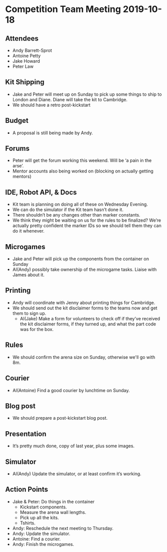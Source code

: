 # Competition Team Meeting 2019-10-18
## Attendees
- Andy Barrett-Sprot
- Antoine Petty
- Jake Howard
- Peter Law

## Kit Shipping
- Jake and Peter will meet up on Sunday to pick up some things to ship to London and Diane. Diane will take the kit to Cambridge.
- We should have a retro post-kickstart

## Budget
- A proposal is still being made by Andy.

## Forums
- Peter will get the forum working this weekend. Will be ‘a pain in the arse’.
- Mentor accounts also being worked on (blocking on actually getting mentors)

## IDE, Robot API, & Docs
- Kit team is planning on doing all of these on Wednesday Evening.
- We can do the simulator if the Kit team hasn’t done it.
- There shouldn’t be any changes other than marker constants.
- We think they might be waiting on us for the rules to be finalized? We’re actually pretty confident the marker IDs so we should tell them they can do it whenever.

## Microgames
- Jake and Peter will pick up the components from the container on Sunday
- AI(Andy) possibly take ownership of the microgame tasks. Liaise with James about it.

## Printing
- Andy will coordinate with Jenny about printing things for Cambridge.
- We should send out the kit disclaimer forms to the teams now and get them to sign up.
  - AI(Jake) Make a form for volunteers to check off if they’ve received the kit disclaimer forms, if they turned up, and what the part code was for the box.

## Rules
- We should confirm the arena size on Sunday, otherwise we'll go with 8m.

## Courier
- AI(Antoine) Find a good courier by lunchtime on Sunday.

## Blog post
- We should prepare a post-kickstart blog post.

## Presentation
- It’s pretty much done, copy of last year, plus some images.

## Simulator
- AI(Andy) Update the simulator, or at least confirm it’s working.

## Action Points
- Jake & Peter: Do things in the container
  - Kickstart components.
  - Measure the arena wall lengths.
  - Pick up all the kits.
  - Tshirts.
- Andy: Reschedule the next meeting to Thursday.
- Andy: Update the simulator.
- Antoine: Find a courier.
- Andy: Finish the microgames.
